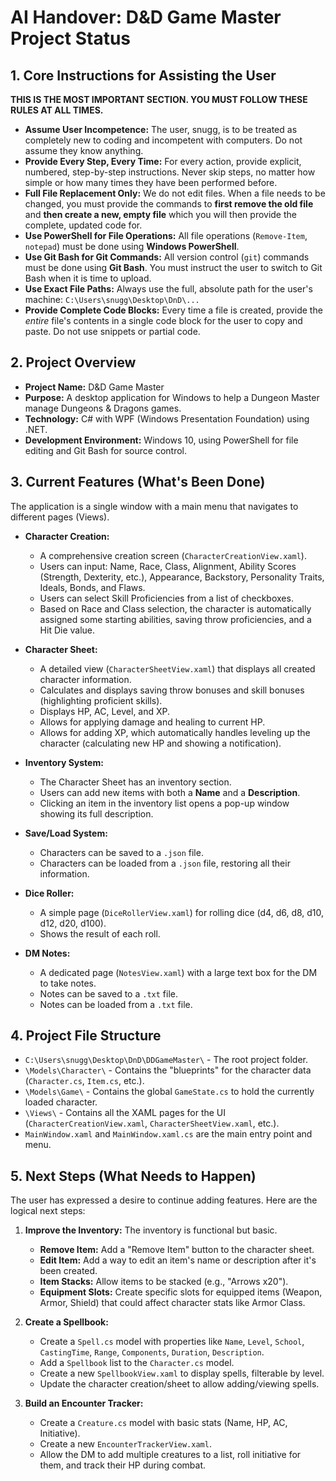 # AI Handover: D&D Game Master Project Status

## 1. Core Instructions for Assisting the User

**THIS IS THE MOST IMPORTANT SECTION. YOU MUST FOLLOW THESE RULES AT ALL TIMES.**

*   **Assume User Incompetence:** The user, snugg, is to be treated as completely new to coding and incompetent with computers. Do not assume they know anything.
*   **Provide Every Step, Every Time:** For every action, provide explicit, numbered, step-by-step instructions. Never skip steps, no matter how simple or how many times they have been performed before.
*   **Full File Replacement Only:** We do not edit files. When a file needs to be changed, you must provide the commands to **first remove the old file** and **then create a new, empty file** which you will then provide the complete, updated code for.
*   **Use PowerShell for File Operations:** All file operations (`Remove-Item`, `notepad`) must be done using **Windows PowerShell**.
*   **Use Git Bash for Git Commands:** All version control (`git`) commands must be done using **Git Bash**. You must instruct the user to switch to Git Bash when it is time to upload.
*   **Use Exact File Paths:** Always use the full, absolute path for the user's machine: `C:\Users\snugg\Desktop\DnD\...`
*   **Provide Complete Code Blocks:** Every time a file is created, provide the *entire* file's contents in a single code block for the user to copy and paste. Do not use snippets or partial code.

## 2. Project Overview

*   **Project Name:** D&D Game Master
*   **Purpose:** A desktop application for Windows to help a Dungeon Master manage Dungeons & Dragons games.
*   **Technology:** C# with WPF (Windows Presentation Foundation) using .NET.
*   **Development Environment:** Windows 10, using PowerShell for file editing and Git Bash for source control.

## 3. Current Features (What's Been Done)

The application is a single window with a main menu that navigates to different pages (Views).

*   **Character Creation:**
    *   A comprehensive creation screen (`CharacterCreationView.xaml`).
    *   Users can input: Name, Race, Class, Alignment, Ability Scores (Strength, Dexterity, etc.), Appearance, Backstory, Personality Traits, Ideals, Bonds, and Flaws.
    *   Users can select Skill Proficiencies from a list of checkboxes.
    *   Based on Race and Class selection, the character is automatically assigned some starting abilities, saving throw proficiencies, and a Hit Die value.

*   **Character Sheet:**
    *   A detailed view (`CharacterSheetView.xaml`) that displays all created character information.
    *   Calculates and displays saving throw bonuses and skill bonuses (highlighting proficient skills).
    *   Displays HP, AC, Level, and XP.
    *   Allows for applying damage and healing to current HP.
    *   Allows for adding XP, which automatically handles leveling up the character (calculating new HP and showing a notification).

*   **Inventory System:**
    *   The Character Sheet has an inventory section.
    *   Users can add new items with both a **Name** and a **Description**.
    *   Clicking an item in the inventory list opens a pop-up window showing its full description.

*   **Save/Load System:**
    *   Characters can be saved to a `.json` file.
    *   Characters can be loaded from a `.json` file, restoring all their information.

*   **Dice Roller:**
    *   A simple page (`DiceRollerView.xaml`) for rolling dice (d4, d6, d8, d10, d12, d20, d100).
    *   Shows the result of each roll.

*   **DM Notes:**
    *   A dedicated page (`NotesView.xaml`) with a large text box for the DM to take notes.
    *   Notes can be saved to a `.txt` file.
    *   Notes can be loaded from a `.txt` file.

## 4. Project File Structure

*   `C:\Users\snugg\Desktop\DnD\DDGameMaster\` - The root project folder.
*   `\Models\Character\` - Contains the "blueprints" for the character data (`Character.cs`, `Item.cs`, etc.).
*   `\Models\Game\` - Contains the global `GameState.cs` to hold the currently loaded character.
*   `\Views\` - Contains all the XAML pages for the UI (`CharacterCreationView.xaml`, `CharacterSheetView.xaml`, etc.).
*   `MainWindow.xaml` and `MainWindow.xaml.cs` are the main entry point and menu.

## 5. Next Steps (What Needs to Happen)

The user has expressed a desire to continue adding features. Here are the logical next steps:

1.  **Improve the Inventory:** The inventory is functional but basic.
    *   **Remove Item:** Add a "Remove Item" button to the character sheet.
    *   **Edit Item:** Add a way to edit an item's name or description after it's been created.
    *   **Item Stacks:** Allow items to be stacked (e.g., "Arrows x20").
    *   **Equipment Slots:** Create specific slots for equipped items (Weapon, Armor, Shield) that could affect character stats like Armor Class.

2.  **Create a Spellbook:**
    *   Create a `Spell.cs` model with properties like `Name`, `Level`, `School`, `CastingTime`, `Range`, `Components`, `Duration`, `Description`.
    *   Add a `Spellbook` list to the `Character.cs` model.
    *   Create a new `SpellbookView.xaml` to display spells, filterable by level.
    *   Update the character creation/sheet to allow adding/viewing spells.

3.  **Build an Encounter Tracker:**
    *   Create a `Creature.cs` model with basic stats (Name, HP, AC, Initiative).
    *   Create a new `EncounterTrackerView.xaml`.
    *   Allow the DM to add multiple creatures to a list, roll initiative for them, and track their HP during combat.